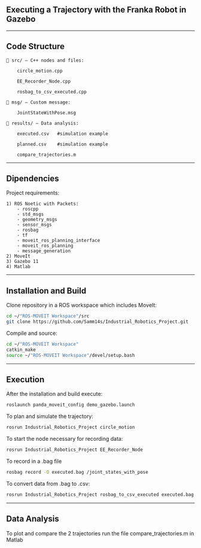 ## Executing a Trajectory with the Franka Robot in Gazebo
---
## Code Structure

    📁 src/ — C++ nodes and files:

        circle_motion.cpp

        EE_Recorder_Node.cpp

        rosbag_to_csv_executed.cpp

    📁 msg/ — Custom message:

        JointStateWithPose.msg

    📁 results/ — Data analysis:

        executed.csv   #simulation example

        planned.csv    #simulation example

        compare_trajectories.m 
---
## Dipendencies

Project requirements:

    1) ROS Noetic with Packets: 
        - roscpp 
        - std_msgs 
        - geometry_msgs 
        - sensor_msgs 
        - rosbag
        - tf 
        - moveit_ros_planning_interface 
        - moveit_ros_planning 
        - message_generation
    2) MoveIt
    3) Gazebo 11
    4) Matlab 

---
## Installation and Build

Clone repository in a ROS workspace which includes MoveIt:
```bash
cd ~/"ROS-MOVEIT Workspace"/src
git clone https://github.com/Samm14s/Industrial_Robotics_Project.git
```
Compile and source:
```bash
cd ~/"ROS-MOVEIT Workspace"
catkin_make
source ~/"ROS-MOVEIT Workspace"/devel/setup.bash
```
---
## Execution

After the installation and build execute:
```bash
roslaunch panda_moveit_config demo_gazebo.launch
```
To plan and simulate the trajectory:
```bash
rosrun Industrial_Robotics_Project circle_motion
```
To start the node necessary for recording data:
```bash
rosrun Industrial_Robotics_Project EE_Recorder_Node
```
To record in a .bag file
```bash
rosbag record -O executed.bag /joint_states_with_pose
```
To convert data from .bag to .csv:
```bash
rosrun Industrial_Robotics_Project rosbag_to_csv_executed executed.bag
```
---
## Data Analysis
To plot and compare the 2 trajectories run the file compare_trajectories.m in Matlab
